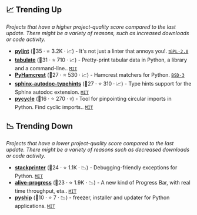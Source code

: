 ## 📈 Trending Up

_Projects that have a higher project-quality score compared to the last update. There might be a variety of reasons, such as increased downloads or code activity._

- <b><a href="https://github.com/PyCQA/pylint">pylint</a></b> (🥇35 ·  ⭐ 3.2K · 📈) - It's not just a linter that annoys you!. <code><a href="http://bit.ly/2KucAZR">❗️GPL-2.0</a></code>
- <b><a href="https://github.com/astanin/python-tabulate">tabulate</a></b> (🥈31 ·  ⭐ 710 · 📈) - Pretty-print tabular data in Python, a library and a command-line.. <code><a href="http://bit.ly/34MBwT8">MIT</a></code>
- <b><a href="https://github.com/hamcrest/PyHamcrest">PyHamcrest</a></b> (🥈27 ·  ⭐ 530 · 📈) - Hamcrest matchers for Python. <code><a href="http://bit.ly/3aKzpTv">BSD-3</a></code>
- <b><a href="https://github.com/agronholm/sphinx-autodoc-typehints">sphinx-autodoc-typehints</a></b> (🥈27 ·  ⭐ 310 · 📈) - Type hints support for the Sphinx autodoc extension. <code><a href="http://bit.ly/34MBwT8">MIT</a></code> <code><img src="https://www.sphinx-doc.org/en/master/_static/favicon.svg" style="display:inline;" width="13" height="13"></code>
- <b><a href="https://github.com/bndr/pycycle">pycycle</a></b> (🥉16 ·  ⭐ 270 · 💀) - Tool for pinpointing circular imports in Python. Find cyclic imports.. <code><a href="http://bit.ly/34MBwT8">MIT</a></code>

## 📉 Trending Down

_Projects that have a lower project-quality score compared to the last update. There might be a variety of reasons such as decreased downloads or code activity._

- <b><a href="https://github.com/cknd/stackprinter">stackprinter</a></b> (🥉24 ·  ⭐ 1.1K · 📉) - Debugging-friendly exceptions for Python. <code><a href="http://bit.ly/34MBwT8">MIT</a></code>
- <b><a href="https://github.com/rsalmei/alive-progress">alive-progress</a></b> (🥉23 ·  ⭐ 1.9K · 📉) - A new kind of Progress Bar, with real time throughput, eta.. <code><a href="http://bit.ly/34MBwT8">MIT</a></code>
- <b><a href="https://github.com/jamesabel/pyship">pyship</a></b> (🥉10 ·  ⭐ 7 · 📉) - freezer, installer and updater for Python applications. <code><a href="http://bit.ly/34MBwT8">MIT</a></code>

